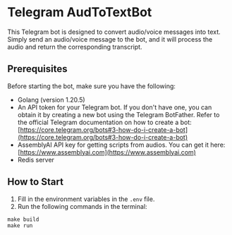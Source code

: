 # Telegram AudToTextBot

This Telegram bot is designed to convert audio/voice messages into text. Simply send an audio/voice message to the bot, and it will process the audio and return the corresponding transcript.

## Prerequisites

Before starting the bot, make sure you have the following:

- Golang (version 1.20.5)
- An API token for your Telegram bot. If you don't have one, you can obtain it by creating a new bot using the Telegram BotFather. Refer to the official Telegram documentation on how to create a bot: [https://core.telegram.org/bots#3-how-do-i-create-a-bot](https://core.telegram.org/bots#3-how-do-i-create-a-bot)
- AssemblyAI API key for getting scripts from audios. You can get it here: [https://www.assemblyai.com](https://www.assemblyai.com)
- Redis server

## How to Start

1. Fill in the environment variables in the `.env` file.
2. Run the following commands in the terminal:
```
make build
make run
```
